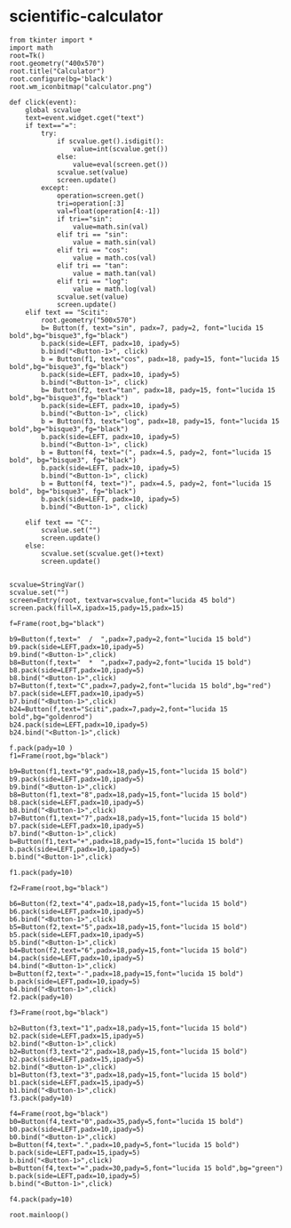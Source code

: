 # scientific-calculator


    from tkinter import *
    import math
    root=Tk()
    root.geometry("400x570")
    root.title("Calculator")
    root.configure(bg='black')
    root.wm_iconbitmap("calculator.png")
    
    def click(event):
        global scvalue
        text=event.widget.cget("text")
        if text=="=":
            try:
                if scvalue.get().isdigit():
                    value=int(scvalue.get())
                else:
                    value=eval(screen.get())
                scvalue.set(value)
                screen.update()
            except:
                operation=screen.get()
                tri=operation[:3]
                val=float(operation[4:-1])
                if tri=="sin":
                    value=math.sin(val)
                elif tri == "sin":
                    value = math.sin(val)
                elif tri == "cos":
                    value = math.cos(val)
                elif tri == "tan":
                    value = math.tan(val)
                elif tri == "log":
                    value = math.log(val)
                scvalue.set(value)
                screen.update()
        elif text == "Sciti":
            root.geometry("500x570")
            b= Button(f, text="sin", padx=7, pady=2, font="lucida 15 bold",bg="bisque3",fg="black")
            b.pack(side=LEFT, padx=10, ipady=5)
            b.bind("<Button-1>", click)
            b = Button(f1, text="cos", padx=18, pady=15, font="lucida 15 bold",bg="bisque3",fg="black")
            b.pack(side=LEFT, padx=10, ipady=5)
            b.bind("<Button-1>", click)
            b= Button(f2, text="tan", padx=18, pady=15, font="lucida 15 bold",bg="bisque3",fg="black")
            b.pack(side=LEFT, padx=10, ipady=5)
            b.bind("<Button-1>", click)
            b = Button(f3, text="log", padx=18, pady=15, font="lucida 15 bold",bg="bisque3",fg="black")
            b.pack(side=LEFT, padx=10, ipady=5)
            b.bind("<Button-1>", click)
            b = Button(f4, text="(", padx=4.5, pady=2, font="lucida 15 bold", bg="bisque3", fg="black")
            b.pack(side=LEFT, padx=10, ipady=5)
            b.bind("<Button-1>", click)
            b = Button(f4, text=")", padx=4.5, pady=2, font="lucida 15 bold", bg="bisque3", fg="black")
            b.pack(side=LEFT, padx=10, ipady=5)
            b.bind("<Button-1>", click)
    
        elif text == "C":
            scvalue.set("")
            screen.update()
        else:
            scvalue.set(scvalue.get()+text)
            screen.update()
    
    
    scvalue=StringVar()
    scvalue.set("")
    screen=Entry(root, textvar=scvalue,font="lucida 45 bold")
    screen.pack(fill=X,ipadx=15,pady=15,padx=15)
    
    f=Frame(root,bg="black")
    
    b9=Button(f,text="  /  ",padx=7,pady=2,font="lucida 15 bold")
    b9.pack(side=LEFT,padx=10,ipady=5)
    b9.bind("<Button-1>",click)
    b8=Button(f,text="  *  ",padx=7,pady=2,font="lucida 15 bold")
    b8.pack(side=LEFT,padx=10,ipady=5)
    b8.bind("<Button-1>",click)
    b7=Button(f,text="C",padx=7,pady=2,font="lucida 15 bold",bg="red")
    b7.pack(side=LEFT,padx=10,ipady=5)
    b7.bind("<Button-1>",click)
    b24=Button(f,text="Sciti",padx=7,pady=2,font="lucida 15 bold",bg="goldenrod")
    b24.pack(side=LEFT,padx=10,ipady=5)
    b24.bind("<Button-1>",click)
    
    f.pack(pady=10 )
    f1=Frame(root,bg="black")
    
    b9=Button(f1,text="9",padx=18,pady=15,font="lucida 15 bold")
    b9.pack(side=LEFT,padx=10,ipady=5)
    b9.bind("<Button-1>",click)
    b8=Button(f1,text="8",padx=18,pady=15,font="lucida 15 bold")
    b8.pack(side=LEFT,padx=10,ipady=5)
    b8.bind("<Button-1>",click)
    b7=Button(f1,text="7",padx=18,pady=15,font="lucida 15 bold")
    b7.pack(side=LEFT,padx=10,ipady=5)
    b7.bind("<Button-1>",click)
    b=Button(f1,text="+",padx=18,pady=15,font="lucida 15 bold")
    b.pack(side=LEFT,padx=10,ipady=5)
    b.bind("<Button-1>",click)
    
    f1.pack(pady=10)
    
    f2=Frame(root,bg="black")
    
    b6=Button(f2,text="4",padx=18,pady=15,font="lucida 15 bold")
    b6.pack(side=LEFT,padx=10,ipady=5)
    b6.bind("<Button-1>",click)
    b5=Button(f2,text="5",padx=18,pady=15,font="lucida 15 bold")
    b5.pack(side=LEFT,padx=10,ipady=5)
    b5.bind("<Button-1>",click)
    b4=Button(f2,text="6",padx=18,pady=15,font="lucida 15 bold")
    b4.pack(side=LEFT,padx=10,ipady=5)
    b4.bind("<Button-1>",click)
    b=Button(f2,text="-",padx=18,pady=15,font="lucida 15 bold")
    b.pack(side=LEFT,padx=10,ipady=5)
    b4.bind("<Button-1>",click)
    f2.pack(pady=10)
    
    f3=Frame(root,bg="black")
    
    b2=Button(f3,text="1",padx=18,pady=15,font="lucida 15 bold")
    b2.pack(side=LEFT,padx=15,ipady=5)
    b2.bind("<Button-1>",click)
    b2=Button(f3,text="2",padx=18,pady=15,font="lucida 15 bold")
    b2.pack(side=LEFT,padx=15,ipady=5)
    b2.bind("<Button-1>",click)
    b1=Button(f3,text="3",padx=18,pady=15,font="lucida 15 bold")
    b1.pack(side=LEFT,padx=15,ipady=5)
    b1.bind("<Button-1>",click)
    f3.pack(pady=10)
    
    f4=Frame(root,bg="black")
    b0=Button(f4,text="0",padx=35,pady=5,font="lucida 15 bold")
    b0.pack(side=LEFT,padx=10,ipady=5)
    b0.bind("<Button-1>",click)
    b=Button(f4,text=".",padx=10,pady=5,font="lucida 15 bold")
    b.pack(side=LEFT,padx=15,ipady=5)
    b.bind("<Button-1>",click)
    b=Button(f4,text="=",padx=30,pady=5,font="lucida 15 bold",bg="green")
    b.pack(side=LEFT,padx=10,ipady=5)
    b.bind("<Button-1>",click)
    
    f4.pack(pady=10)
    
    root.mainloop()
